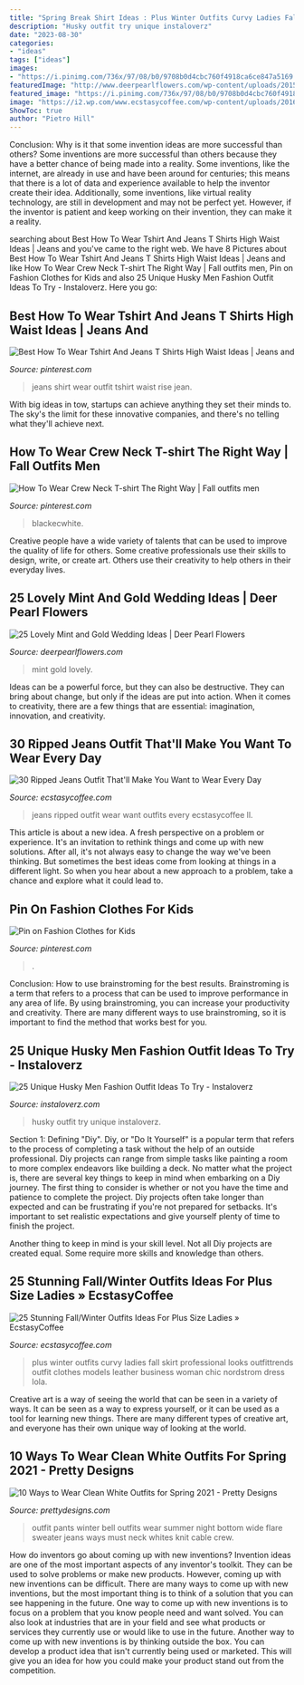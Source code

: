 ```yaml
---
title: "Spring Break Shirt Ideas : Plus Winter Outfits Curvy Ladies Fall Skirt Professional Looks Outfittrends Outfit Clothes Models Leather Business Woman Chic Nordstrom Dress Lola"
description: "Husky outfit try unique instaloverz"
date: "2023-08-30"
categories:
- "ideas"
tags: ["ideas"]
images:
- "https://i.pinimg.com/736x/97/08/b0/9708b0d4cbc760f4918ca6ce847a5169.jpg"
featuredImage: "http://www.deerpearlflowers.com/wp-content/uploads/2015/06/mint-peach-and-gold-tablescape-wedding-ideas.jpg"
featured_image: "https://i.pinimg.com/736x/97/08/b0/9708b0d4cbc760f4918ca6ce847a5169.jpg"
image: "https://i2.wp.com/www.ecstasycoffee.com/wp-content/uploads/2016/09/Outfits-with-Ripped-Jeans.jpg"
ShowToc: true
author: "Pietro Hill"
---
```



Conclusion: Why is it that some invention ideas are more successful than others?
Some inventions are more successful than others because they have a better chance of being made into a reality. Some inventions, like the internet, are already in use and have been around for centuries; this means that there is a lot of data and experience available to help the inventor create their idea. Additionally, some inventions, like virtual reality technology, are still in development and may not be perfect yet. However, if the inventor is patient and keep working on their invention, they can make it a reality.

	

		
searching about Best How To Wear Tshirt And Jeans T Shirts High Waist Ideas | Jeans and you've came to the right web. We have 8 Pictures about Best How To Wear Tshirt And Jeans T Shirts High Waist Ideas | Jeans and like How To Wear Crew Neck T-shirt The Right Way | Fall outfits men, Pin on Fashion Clothes for Kids and also 25 Unique Husky Men Fashion Outfit Ideas To Try - Instaloverz. Here you go:
		
    
## Best How To Wear Tshirt And Jeans T Shirts High Waist Ideas | Jeans And

<img loading=lazy src="https://i.pinimg.com/736x/16/65/67/166567fd6aa652ac02ce84b014a662b2.jpg" onerror="this.onerror=null;this.src='https://tse1.mm.bing.net/th?id=OIP.gnPu4-gXr5KNAEPtFE7zwwAAAA&amp;pid=15.1';" alt="Best How To Wear Tshirt And Jeans T Shirts High Waist Ideas | Jeans and">

_Source: pinterest.com_

>jeans shirt wear outfit tshirt waist rise jean. 

	

With big ideas in tow, startups can achieve anything they set their minds to. The sky's the limit for these innovative companies, and there's no telling what they'll achieve next.

    
## How To Wear Crew Neck T-shirt The Right Way | Fall Outfits Men

<img loading=lazy src="https://i.pinimg.com/736x/97/08/b0/9708b0d4cbc760f4918ca6ce847a5169.jpg" onerror="this.onerror=null;this.src='https://tse1.mm.bing.net/th?id=OIP.osxeN8BYUPWVmBFY3eM3nwHaRp&amp;pid=15.1';" alt="How To Wear Crew Neck T-shirt The Right Way | Fall outfits men">

_Source: pinterest.com_

>blackecwhite. 

	

Creative people have a wide variety of talents that can be used to improve the quality of life for others. Some creative professionals use their skills to design, write, or create art. Others use their creativity to help others in their everyday lives.

    
## 25 Lovely Mint And Gold Wedding Ideas | Deer Pearl Flowers

<img loading=lazy src="http://www.deerpearlflowers.com/wp-content/uploads/2015/06/mint-peach-and-gold-tablescape-wedding-ideas.jpg" onerror="this.onerror=null;this.src='https://tse4.mm.bing.net/th?id=OIP.F-d6h13mVLKaPSIIyBcEWwHaLH&amp;pid=15.1';" alt="25 Lovely Mint and Gold Wedding Ideas | Deer Pearl Flowers">

_Source: deerpearlflowers.com_

>mint gold lovely. 

	

Ideas can be a powerful force, but they can also be destructive. They can bring about change, but only if the ideas are put into action. When it comes to creativity, there are a few things that are essential: imagination, innovation, and creativity.

    
## 30 Ripped Jeans Outfit That&#039;ll Make You Want To Wear Every Day

<img loading=lazy src="https://i2.wp.com/www.ecstasycoffee.com/wp-content/uploads/2016/09/Outfits-with-Ripped-Jeans.jpg" onerror="this.onerror=null;this.src='https://tse3.mm.bing.net/th?id=OIP.RhUyzIAT4dhtx4RfbNOpFAHaLG&amp;pid=15.1';" alt="30 Ripped Jeans Outfit That&#039;ll Make You Want to Wear Every Day">

_Source: ecstasycoffee.com_

>jeans ripped outfit wear want outfits every ecstasycoffee ll. 

	

This article is about a new idea. A fresh perspective on a problem or experience. It's an invitation to rethink things and come up with new solutions. After all, it's not always easy to change the way we've been thinking. But sometimes the best ideas come from looking at things in a different light. So when you hear about a new approach to a problem, take a chance and explore what it could lead to.

    
## Pin On Fashion Clothes For Kids

<img loading=lazy src="https://i.pinimg.com/736x/c9/4b/00/c94b0086f003f09e63c4dff988729c26.jpg" onerror="this.onerror=null;this.src='https://tse1.mm.bing.net/th?id=OIP.4euAM5pkAqVlso0ifFnclwHaLH&amp;pid=15.1';" alt="Pin on Fashion Clothes for Kids">

_Source: pinterest.com_

>. 

	

Conclusion: How to use brainstroming for the best results.
Brainstroming is a term that refers to a process that can be used to improve performance in any area of life. By using brainstroming, you can increase your productivity and creativity. There are many different ways to use brainstroming, so it is important to find the method that works best for you.

    
## 25 Unique Husky Men Fashion Outfit Ideas To Try - Instaloverz

<img loading=lazy src="http://www.instaloverz.com/wp-content/uploads/2017/05/14.-Husky-Men-Outfit.jpg" onerror="this.onerror=null;this.src='https://tse3.mm.bing.net/th?id=OIP.FQEde7kMrkxluvL_1IS-KwHaLG&amp;pid=15.1';" alt="25 Unique Husky Men Fashion Outfit Ideas To Try - Instaloverz">

_Source: instaloverz.com_

>husky outfit try unique instaloverz. 

	

Section 1: Defining "Diy".
Diy, or "Do It Yourself" is a popular term that refers to the process of completing a task without the help of an outside professional. Diy projects can range from simple tasks like painting a room to more complex endeavors like building a deck. No matter what the project is, there are several key things to keep in mind when embarking on a Diy journey.
The first thing to consider is whether or not you have the time and patience to complete the project. Diy projects often take longer than expected and can be frustrating if you're not prepared for setbacks. It's important to set realistic expectations and give yourself plenty of time to finish the project.

Another thing to keep in mind is your skill level. Not all Diy projects are created equal. Some require more skills and knowledge than others.

    
## 25 Stunning Fall/Winter Outfits Ideas For Plus Size Ladies » EcstasyCoffee

<img loading=lazy src="https://i2.wp.com/www.ecstasycoffee.com/wp-content/uploads/2016/10/Plus-Size-Outfits-For-Curvy-Ladies-1.jpg?resize=350%2C537" onerror="this.onerror=null;this.src='https://tse3.mm.bing.net/th?id=OIP.YJ0nbsOuF5A4tHbGF1_a9wHaLX&amp;pid=15.1';" alt="25 Stunning Fall/Winter Outfits Ideas For Plus Size Ladies » EcstasyCoffee">

_Source: ecstasycoffee.com_

>plus winter outfits curvy ladies fall skirt professional looks outfittrends outfit clothes models leather business woman chic nordstrom dress lola. 

	

Creative art is a way of seeing the world that can be seen in a variety of ways. It can be seen as a way to express yourself, or it can be used as a tool for learning new things. There are many different types of creative art, and everyone has their own unique way of looking at the world.

    
## 10 Ways To Wear Clean White Outfits For Spring 2021 - Pretty Designs

<img loading=lazy src="http://www.prettydesigns.com/wp-content/uploads/2014/01/White-Outfit-crew-neck-white-sweater-with-white-pants.jpg" onerror="this.onerror=null;this.src='https://tse2.mm.bing.net/th?id=OIP.v52ZsuvITwNrb6l-NHHcdQHaLG&amp;pid=15.1';" alt="10 Ways to Wear Clean White Outfits for Spring 2021 - Pretty Designs">

_Source: prettydesigns.com_

>outfit pants winter bell outfits wear summer night bottom wide flare sweater jeans ways must neck whites knit cable crew. 

	

How do inventors go about coming up with new inventions?
Invention ideas are one of the most important aspects of any inventor's toolkit. They can be used to solve problems or make new products. However, coming up with new inventions can be difficult. There are many ways to come up with new inventions, but the most important thing is to think of a solution that you can see happening in the future.
One way to come up with new inventions is to focus on a problem that you know people need and want solved. You can also look at industries that are in your field and see what products or services they currently use or would like to use in the future. Another way to come up with new inventions is by thinking outside the box. You can develop a product idea that isn't currently being used or marketed. This will give you an idea for how you could make your product stand out from the competition.


